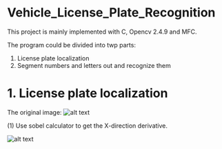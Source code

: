 # Vehicle_License_Plate_Recognition

This project is mainly implemented with C, Opencv 2.4.9 and MFC.

The program could be divided into twp parts:
1. License plate localization
2. Segment numbers and letters out and recognize them

# 1. License plate localization
The original image:
![alt text](https://github.com/hx19940102/Vehicle_License_Plate_Recognition/tree/master/images/plate1.png)

(1) Use sobel calculator to get the X-direction derivative.

![alt text](https://github.com/hx19940102/Vehicle_License_Plate_Recognition/tree/master/images/sobel.png)
